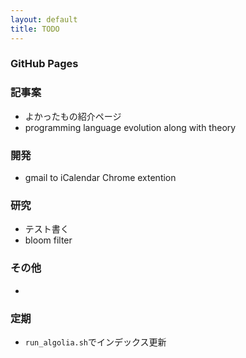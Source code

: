 ```yaml
---
layout: default
title: TODO
---
```


### GitHub Pages





### 記事案

* よかったもの紹介ページ
* programming language evolution along with theory



### 開発

* gmail to iCalendar Chrome extention



### 研究

* テスト書く
* bloom filter



### その他

* 



### 定期

* `run_algolia.sh`でインデックス更新


